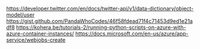 https://developer.twitter.com/en/docs/twitter-api/v1/data-dictionary/object-model/user
https://gist.github.com/PandaWhoCodes/46f58fdead71f4c71453d9ed1e21adf8
https://kohera.be/tutorials-2/running-python-scripts-on-azure-with-azure-container-instances/
https://docs.microsoft.com/en-us/azure/app-service/webjobs-create


